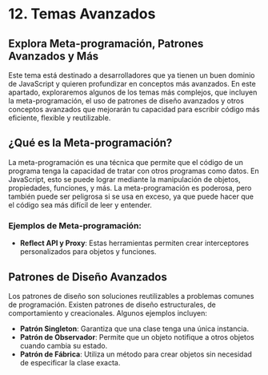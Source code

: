 # 12. Temas Avanzados

## Explora Meta-programación, Patrones Avanzados y Más

Este tema está destinado a desarrolladores que ya tienen un buen dominio de JavaScript y quieren profundizar en conceptos más avanzados. En este apartado, exploraremos algunos de los temas más complejos, que incluyen la meta-programación, el uso de patrones de diseño avanzados y otros conceptos avanzados que mejorarán tu capacidad para escribir código más eficiente, flexible y reutilizable.

## ¿Qué es la Meta-programación?

La meta-programación es una técnica que permite que el código de un programa tenga la capacidad de tratar con otros programas como datos. En JavaScript, esto se puede lograr mediante la manipulación de objetos, propiedades, funciones, y más. La meta-programación es poderosa, pero también puede ser peligrosa si se usa en exceso, ya que puede hacer que el código sea más difícil de leer y entender.

### Ejemplos de Meta-programación:

- **Reflect API y Proxy**: Estas herramientas permiten crear interceptores personalizados para objetos y funciones.

## Patrones de Diseño Avanzados

Los patrones de diseño son soluciones reutilizables a problemas comunes de programación. Existen patrones de diseño estructurales, de comportamiento y creacionales. Algunos ejemplos incluyen:

- **Patrón Singleton**: Garantiza que una clase tenga una única instancia.
- **Patrón de Observador**: Permite que un objeto notifique a otros objetos cuando cambia su estado.
- **Patrón de Fábrica**: Utiliza un método para crear objetos sin necesidad de especificar la clase exacta.
